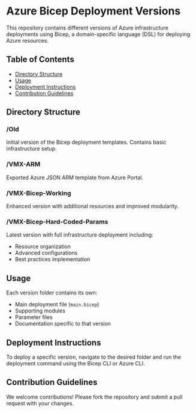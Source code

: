 # Azure Bicep Deployment Versions

This repository contains different versions of Azure infrastructure deployments using Bicep, a domain-specific language (DSL) for deploying Azure resources.

## Table of Contents
- [Directory Structure](#directory-structure)
- [Usage](#usage)
- [Deployment Instructions](#deployment-instructions)
- [Contribution Guidelines](#contribution-guidelines)

## Directory Structure

### /Old
Initial version of the Bicep deployment templates. Contains basic infrastructure setup.

### /VMX-ARM

Exported Azure JSON ARM template from Azure Portal.

### /VMX-Bicep-Working

Enhanced version with additional resources and improved modularity.

### /VMX-Bicep-Hard-Coded-Params
Latest version with full infrastructure deployment including:
- Resource organization
- Advanced configurations
- Best practices implementation

## Usage

Each version folder contains its own:
- Main deployment file (`main.bicep`)
- Supporting modules
- Parameter files
- Documentation specific to that version

## Deployment Instructions
To deploy a specific version, navigate to the desired folder and run the deployment command using the Bicep CLI or Azure CLI.

## Contribution Guidelines
We welcome contributions! Please fork the repository and submit a pull request with your changes.
